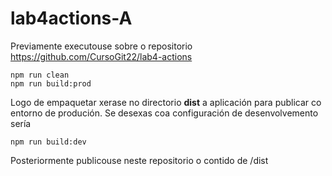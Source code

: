 # lab4actions-A

Previamente executouse sobre o repositorio  https://github.com/CursoGit22/lab4-actions

```
npm run clean 
npm run build:prod

```
Logo de empaquetar xerase no directorio **dist** a aplicación para publicar co entorno de produción. Se desexas coa configuración de desenvolvemento sería 

```
npm run build:dev 

```

Posteriormente publicouse neste repositorio o contido de /dist 
